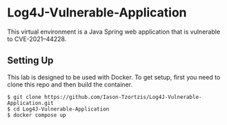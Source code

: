 # Log4J-Vulnerable-Application
 
This virtual environment is a Java Spring web application that is vulnerable to CVE-2021–44228.

## Setting Up

This lab is designed to be used with Docker. To get setup, first you need to clone this repo and then build the container.

    $ git clone https://github.com/Iason-Tzortzis/Log4J-Vulnerable-Application.git
    $ cd Log4J-Vulnerable-Application
    $ docker compose up
